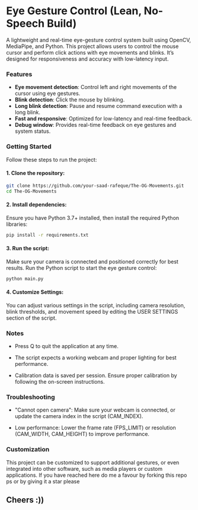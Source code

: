 # Eye Gesture Control (Lean, No-Speech Build)

A lightweight and real-time eye-gesture control system built using OpenCV, MediaPipe, and Python. This project allows users to control the mouse cursor and perform click actions with eye movements and blinks. It’s designed for responsiveness and accuracy with low-latency input.

###  Features

-  **Eye movement detection**: Control left and right movements of the cursor using eye gestures.
-  **Blink detection**: Click the mouse by blinking.
-  **Long blink detection**: Pause and resume command execution with a long blink.
-  **Fast and responsive**: Optimized for low-latency and real-time feedback.
-  **Debug window**: Provides real-time feedback on eye gestures and system status.

###  Getting Started

Follow these steps to run the project:

#### 1. Clone the repository:

```bash
git clone https://github.com/your-saad-rafeque/The-OG-Movements.git
cd The-OG-Movements
```
#### 2. Install dependencies:
Ensure you have Python 3.7+ installed, then install the required Python libraries:

```bash
pip install -r requirements.txt
```

#### 3. Run the script:
Make sure your camera is connected and positioned correctly for best results.
Run the Python script to start the eye gesture control:

```bash
python main.py
```


#### 4. Customize Settings:
You can adjust various settings in the script, including camera resolution, blink thresholds, and movement speed by editing the USER SETTINGS section of the script.

### Notes
- Press Q to quit the application at any time.

- The script expects a working webcam and proper lighting for best performance.

- Calibration data is saved per session. Ensure proper calibration by following the on-screen instructions.

### Troubleshooting
-  "Cannot open camera": Make sure your webcam is connected, or update the camera index in the script (CAM_INDEX).

-  Low performance: Lower the frame rate (FPS_LIMIT) or resolution (CAM_WIDTH, CAM_HEIGHT) to improve performance.

### Customization
This project can be customized to support additional gestures, or even integrated into other software, such as media players or custom applications.
If you have reached here do me a favour by forking this repo ps or by giving it a star please

## Cheers :))
